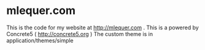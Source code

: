 # mlequer.com
This is the code for my website at http://mlequer.com .
This is a powered by Concrete5 ( http://concrete5.org )
The custom theme is in application/themes/simple

